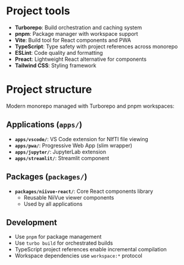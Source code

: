 # Project tools

- **Turborepo**: Build orchestration and caching system
- **pnpm**: Package manager with workspace support
- **Vite**: Build tool for React components and PWA
- **TypeScript**: Type safety with project references across monorepo
- **ESLint**: Code quality and formatting
- **Preact**: Lightweight React alternative for components
- **Tailwind CSS**: Styling framework

# Project structure

Modern monorepo managed with Turborepo and pnpm workspaces:

## Applications (`apps/`)
- **`apps/vscode/`**: VS Code extension for NIfTI file viewing
- **`apps/pwa/`**: Progressive Web App (slim wrapper)
- **`apps/jupyter/`**: JupyterLab extension
- **`apps/streamlit/`**: Streamlit component

## Packages (`packages/`)
- **`packages/niivue-react/`**: Core React components library
  - Reusable NiiVue viewer components
  - Used by all applications

## Development
- Use `pnpm` for package management
- Use `turbo build` for orchestrated builds
- TypeScript project references enable incremental compilation
- Workspace dependencies use `workspace:*` protocol
